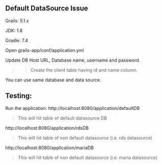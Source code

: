 Default DataSource Issue
---
Grails: 5.1.x

JDK: 1.8

Gradle: 7.4

Open grails-app/conf/application.yml

Update DB Host URL, Database name, username and password.
>> Create the client table having id and name column.

You can use same database and data source.

Testing:
---

Run the application:
http://localhost:8080/application/defaultDB
> This will hit table of default datasource DB

http://localhost:8080/application/rdsDB
> This will hit table of non default datasource (i.e. rds datasource)

http://localhost:8080/application/mariaDB
> This will hit table of non default datasource (i.e. maria datasource)
